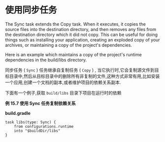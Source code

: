 # 使用同步任务
The Sync task extends the Copy task. When it executes, it copies the source files into the destination directory, and then removes any files from the destination directory which it did not copy. This can be useful for doing things such as installing your application, creating an exploded copy of your archives, or maintaining a copy of the project's dependencies.

Here is an example which maintains a copy of the project's runtime dependencies in the build/libs directory.

同步任务 ( `Sync` ) 任务继承自复制任务 ( `Copy` ) , 当它执行时,它会复制源文件到目标目录中,然后从目标目录中的删除所有非复制的文件,这种方式非常有用,比如安装一个应用,创建一个文档的副本,或者维护项目的依赖关系副本.

下面有一个例子,获取 `build/libs` 目录下项目在运行时的依赖

**例 15.7 使用 Sync 任务复制依赖关系**

**build.gradle**

```
task libs(type: Sync) {
    from configurations.runtime
    into "$buildDir/libs"
}

```

